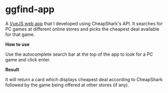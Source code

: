 # ggfind-app
A [VueJS web app](https://ggfind.usaidbinshafqat.com) that I developed  using CheapShark's API. It searches for PC games at different online stores and picks the cheapest deal available for that game.


**How to use**

Use the autocomplete search bar at the top of the app to look for a PC game and click enter. 

**Result**

It will return a card which displays cheapest deal according to CheapShark followed by the game being offered at other stores (if any). 
